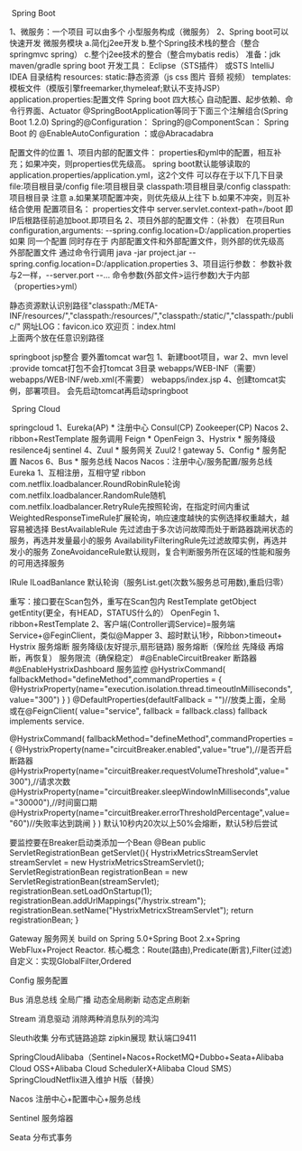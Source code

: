 ​										Spring Boot

1、微服务：一个项目 可以由多个 小型服务构成（微服务）
2、Spring boot可以快速开发 微服务模块
	a.简化j2ee开发
	b.整个Spring技术栈的整合（整合springmvc spring）
	c.整个j2ee技术的整合（整合mybatis redis）
准备：jdk maven/gradle
spring boot 开发工具：
	Eclipse（STS插件） 或STS
	IntelliJ IDEA
目录结构 resources:
	static:静态资源（js css 图片 音频 视频）
	templates:模板文件（模版引擎freemarker,thymeleaf;默认不支持JSP）
	application.properties:配置文件
Spring boot 四大核心
自动配置、起步依赖、命令行界面、Actuator
@SpringBootApplication等同于下面三个注解组合(Spring Boot 1.2.0)
Spring的@Configuration：
Spring的@ComponentScan：
Spring Boot 的 @EnableAutoConfiguration ：或@Abracadabra


配置文件的位置
	1、项目内部的配置文件：
	properties和yml中的配置，相互补充；如果冲突，则properties优先级高。
	spring boot默认能够读取的application.properties/application.yml，这2个文件 可以存在于以下几下目录
	file:项目根目录/config 
	file:项目根目录
	classpath:项目根目录/config
	classpath:项目根目录
	注意
	a.如果某项配置冲突，则优先级从上往下
	b.如果不冲突，则互补结合使用
	 配置项目名：
	properties文件中
	server.servlet.context-path=/boot  即IP后根路径前追加boot.即项目名
	2、项目外部的配置文件：（补救）
	在项目Run configuration,arguments:
	--spring.config.location=D:/application.properties
	如果 同一个配置 同时存在于 内部配置文件和外部配置文件，则外部的优先级高
	外部配置文件 通过命令行调用 java -jar project.jar --spring.config.location=D:/application.properties
	3、项目运行参数：
	参数补救与2一样，--server.port --...
	命令参数(外部文件>运行参数)大于内部（properties>yml）

静态资源默认识别路径"classpath:/META-INF/resources/","classpath:/resources/","classpath:/static/","classpath:/public/" 
网址LOG：favicon.ico
欢迎页：index.html	
上面两个放在任意识别路径

springboot jsp整合
要外置tomcat  war包
1、新建boot项目，war
2、mvn level :provide tomcat打包不会打tomcat
3目录
webapps/WEB-INF（需要）
webapps/WEB-INF/web.xml(不需要）
webapps/index.jsp
4、创建tomcat实例，部署项目。
会先启动tomcat再启动springboot







​										Spring Cloud

springcloud
1、Eureka(AP) *		注册中心
     Consul(CP)
     Zookeeper(CP)
     Nacos
2、ribbon+RestTemplate	服务调用
     Feign *
     OpenFeign
3、Hystrix *		服务降级
     resilence4j
     sentinel 
4、Zuul *			服务网关
     Zuul2 !
     gateway
5、Config *		服务配置
     Nacos
6、Bus *			服务总线
     Nacos
Nacos：注册中心/服务配置/服务总线
Eureka
1、互相注册，互相守望
ribbon
com.netflix.loadbalancer.RoundRobinRule轮询
com.netfilx.loadbalancer.RandomRule随机
com.netfilx.loadbalancer.RetryRule先按照轮询，在指定时间内重试
WeightedResponseTimeRule扩展轮询，响应速度越快的实例选择权重越大，越容易被选择
BestAvailableRule 先过滤由于多次访问故障而处于断路器跳闸状态的服务，再选并发量最小的服务
AvailabilityFilteringRule先过滤故障实例，再选并发小的服务
ZoneAvoidanceRule默认规则，复合判断服务所在区域的性能和服务的可用选择服务

IRule
ILoadBanlance
默认轮询（服务List.get(次数%服务总可用数),重启归零）

重写：接口要在Scan包外，重写在Scan包内
RestTemplate getObject getEntity(更全，有HEAD，STATUS什么的）
OpenFegin
1、ribbon+RestTemplate
2、客户端(Controller调Service)=服务端Service+@FeginClient，类似@Mapper
3、超时默认1秒，Ribbon>timeout+
Hystrix		服务熔断
服务降级(友好提示,扇形链路)
服务熔断（保险丝 先降级 再熔断，再恢复）
服务限流（确保稳定）
#@EnableCircuitBreaker 断路器
#@EnableHystrixDashboard  服务监控
@HystrixCommand(
fallbackMethod="defineMethod",commandProperties = {
@HystrixProperty(name="execution.isolation.thread.timeoutInMilliseconds",value="300")
}
)
@DefaultProperties(defaultFallback = "")//放类上面，全局
或在@FeignClient( value="service", fallback = fallback.class)
fallback implements service.

@HystrixCommand(
fallbackMethod="defineMethod",commandProperties = {
@HystrixProperty(name="circuitBreaker.enabled",value="true"),//是否开启断路器
@HystrixProperty(name="circuitBreaker.requestVolumeThreshold",value="300"),//请求次数
@HystrixProperty(name="circuitBreaker.sleepWindowInMilliseconds",value="30000"),//时间窗口期
@HystrixProperty(name="circuitBreaker.errorThresholdPercentage",value="60")//失败率达到跳闸
}
)
默认10秒内20次以上50%会熔断，默认5秒后尝试

要监控要在Breaker启动类添加一个Bean
@Bean
public ServletRegistrationBean getServlet(){
HystrixMetricsStreamServlet streamServlet = new HystrixMetricsStreamServlet();
ServletRegistrationBean registrationBean = new ServletRegistrationBean(streamServlet);
registrationBean.setLoadOnStartup(1);
registrationBean.addUrlMappings("/hystrix.stream");
registrationBean.setName("HystrixMetricxStreamServlet");
return registrationBean;
}

Gateway		服务网关
build on  Spring 5.0+Spring Boot 2.x+Spring WebFlux+Project Reactor.
核心概念：Route(路由),Predicate(断言),Filter(过滤)
自定义：实现GlobalFilter,Ordered

Config		服务配置

Bus		消息总线
全局广播
动态全局刷新
动态定点刷新

Stream		消息驱动
消除两种消息队列的鸿沟

Sleuth收集	分布式链路追踪
zipkin展现 默认端口9411


SpringCloudAlibaba（Sentinel+Nacos+RocketMQ+Dubbo+Seata+Alibaba Cloud OSS+Alibaba Cloud SchedulerX+Alibaba Cloud SMS）
SpringCloudNetflix进入维护  H版（替换）

Nacos  注册中心+配置中心+服务总线

Sentinel		服务熔器

Seata		分布式事务